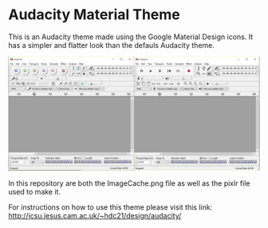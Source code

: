 Audacity Material Theme
=======================

This is an Audacity theme made using the Google Material Design icons. It has a simpler and flatter look than the defauls Audacity theme.

![](https://raw.githubusercontent.com/JanoVel/Audacity_MaterialTeme/master/MaterialTheme_Audacity.png)

In this repository are both the ImageCache.png file as well as the pixlr file used to make it.

For instructions on how to use this theme please visit this link:
http://jcsu.jesus.cam.ac.uk/~hdc21/design/audacity/
